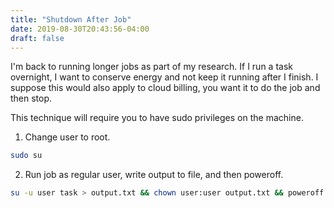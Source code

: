 ```yaml
---
title: "Shutdown After Job"
date: 2019-08-30T20:43:56-04:00
draft: false
---
```


I'm back to running longer jobs as part of my research. If I run a task overnight, I want to conserve energy and not keep it running after I finish. I suppose this would also apply to cloud billing, you want it to do the job and then stop.

This technique will require you to have sudo privileges on the machine.

1. Change user to root.

```bash
sudo su
```

2. Run job as regular user, write output to file, and then poweroff.

```bash
su -u user task > output.txt && chown user:user output.txt && poweroff 
```

